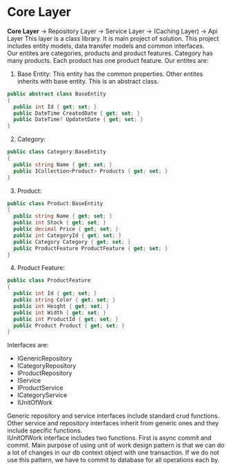 # Core Layer
**Core Layer** -> Repository Layer -> Service Layer -> (Caching Layer) -> Api Layer
This layer is a class library. It is main project of solution. This project includes entity models, data transfer models and common interfaces.  
Our entites are categories, products and product features. Category has many products. Each product has one product feature. Our entites are:   
1. Base Entity: This entity has the common properties. Other entites inherits with base entity. This is an abstract class.  
```csharp
public abstract class BaseEntity
{
  public int Id { get; set; }
  public DateTime CreatedDate { get; set; }
  public DateTime? UpdatetDate { get; set; }
}
```
2. Category:  
```csharp
public class Category:BaseEntity
{
  public string Name { get; set; }
  public ICollection<Product> Products { get; set; }
}
```
3. Product:  
```csharp
public class Product:BaseEntity
{
  public string Name { get; set; }
  public int Stock { get; set; }
  public decimal Price { get; set; }
  public int CategoryId { get; set; }
  public Category Category { get; set; }
  public ProductFeature ProductFeature { get; set; }
}
```
4. Product Feature:  
```csharp
public class ProductFeature
{
  public int Id { get; set; }
  public string Color { get; set; }
  public int Height { get; set; }
  public int Width { get; set; }
  public int ProductId { get; set; }
  public Product Product { get; set; }
}
```  

Interfaces are:
- IGenericRepository
- ICategoryRepository
- IProductRepository
- IService
- IProductService
- ICategoryService
- IUnitOfWork  

Generic repository and service interfaces include standard crud functions. Other service and repository interfaces inherit from generic ones and they include specific functions.  
IUnitOfWork interface includes two functions. First is async commit and commit. Main purpose of using unit of work design pattern is that we can do a lot of changes in our db context object with one transaction. If we do not use this pattern, we have to commit to database for all operations each by. 
